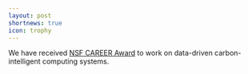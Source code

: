 ```yaml
---
layout: post
shortnews: true
icon: trophy
---
```


We have received [NSF CAREER Award](https://www.cics.umass.edu/news/hajiesmaili-musco-receive-national-science-foundation-career-awards) to work on data-driven carbon-intelligent computing systems.
